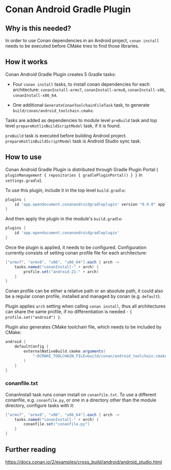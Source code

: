 # Conan Android Gradle Plugin

## Why is this needed?

In order to use Conan dependencies in an Android project, `conan install` needs to be executed before CMake tries to find those libraries.

## How it works

Conan Android Gradle Plugin creates 5 Gradle tasks:

- Four `conan install` tasks, to install conan dependencies for each architecture: `conanInstall-armv7`, `conanInstall-armv8`, `conanInstall-x86`, `conanInstall-x86_64`.

- One additional `GenerateConanToolchainFileTask` task, to generate `build/conan/android_toolchain.cmake`.

Tasks are added as dependencies to module level `preBuild` task and top level `prepareKotlinBuildScriptModel` task, if it is found.

`preBuild` task is executed before building Android project. `prepareKotlinBuildScriptModel` task is Android Studio sync task.

## How to use

Conan Android Gradle Plugin is distributed through Gradle Plugin Portal ( `pluginManagement { repositories { gradlePluginPortal() } }` in `settings.gradle`).

To use this plugin, include it in the top level `build.gradle`:
```groovy
plugins {
    id 'app.opendocument.conanandroidgradleplugin' version "0.9.0" apply false
}
```

And then apply the plugin in the module's `build.gradle`:
```groovy
plugins {
    id 'app.opendocument.conanandroidgradleplugin'
}
```

Once the plugin is applied, it needs to be configured. Configuration currently consists of setting conan profile file for each architecture:

```groovy
["armv7", "armv8", "x86", "x86_64"].each { arch ->
    tasks.named("conanInstall-" + arch) {
        profile.set("android-21-" + arch)
    }
}
```

Conan profile can be either a relative path or an absolute path, it could also be a regular conan profile, installed and managed by conan (e.g. `default`).

Plugin applies `arch` setting when calling `conan install`, thus all architectures can share the same profile, if no differentiation is needed - `{ profile.set("android") }`.

Plugin also generates CMake toolchain file, which needs to be included by CMake:

```groovy
android {
    defaultConfig {
        externalNativeBuild.cmake.arguments(
            "-DCMAKE_TOOLCHAIN_FILE=build/conan/android_toolchain.cmake"
        )
    }
}
```

### conanfile.txt

ConanInstall task runs conan install on `conanfile.txt`. To use a different conanfile, e.g. `conanfile.py`, or one in a directory other than the module directory, configure tasks with it:

```groovy
["armv7", "armv8", "x86", "x86_64"].each { arch ->
    tasks.named("conanInstall-" + arch) {
        conanfile.set("conanfile.py")
    }
}
```

## Further reading

https://docs.conan.io/2/examples/cross_build/android/android_studio.html
